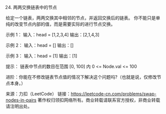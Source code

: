 24. 两两交换链表中的节点

给定一个链表，两两交换其中相邻的节点，并返回交换后的链表。
你不能只是单纯的改变节点内部的值，而是需要实际的进行节点交换。


示例 1：
输入：head = [1,2,3,4]
输出：[2,1,4,3]

示例 2：
输入：head = []
输出：[]

示例 3：
输入：head = [1]
输出：[1]


提示：
链表中节点的数目在范围 [0, 100] 内
0 <= Node.val <= 100


进阶：你能在不修改链表节点值的情况下解决这个问题吗?（也就是说，仅修改节点本身。）

来源：力扣（LeetCode）
链接：https://leetcode-cn.com/problems/swap-nodes-in-pairs
著作权归领扣网络所有。商业转载请联系官方授权，非商业转载请注明出处。